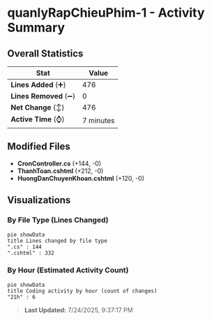 # quanlyRapChieuPhim-1 - Activity Summary 

## Overall Statistics

| Stat                   | Value                                                             |
| ---------------------- | ----------------------------------------------------------------- |
| **Lines Added** (➕)   | 476                                          |
| **Lines Removed** (➖) | 0                                        |
| **Net Change** (↕)    | 476                |
| **Active Time** (⌚)   | 7 minutes |


## Modified Files
- **CronController.cs** (+144, -0)
- **ThanhToan.cshtml** (+212, -0)
- **HuongDanChuyenKhoan.cshtml** (+120, -0)

## Visualizations

### By File Type (Lines Changed)

```mermaid
pie showData
title Lines changed by file type
".cs" : 144
".cshtml" : 332
```

### By Hour (Estimated Activity Count)

```mermaid
pie showData
title Coding activity by hour (count of changes)
"21h" : 6
```


> **Last Updated:** 7/24/2025, 9:37:17 PM